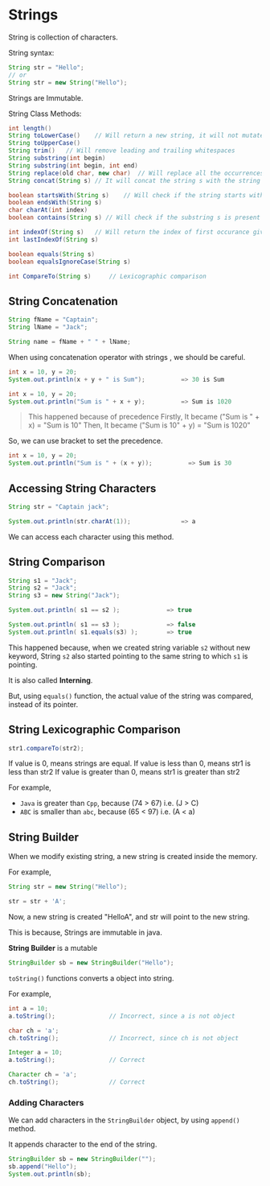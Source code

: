 # Strings

String is collection of characters.

String syntax:

```java
String str = "Hello";
// or
String str = new String("Hello");
```

Strings are Immutable.

String Class Methods:

```java
int length()
String toLowerCase()    // Will return a new string, it will not mutate the original string
String toUpperCase()
String trim()   // Will remove leading and trailing whitespaces
String substring(int begin)
String substring(int begin, int end)
String replace(old char, new char)  // Will replace all the occurrences of old char with new char
String concat(String s) // It will concat the string s with the string

boolean startsWith(String s)    // Will check if the string starts with given substring s
boolean endsWith(String s)
char charAt(int index)
boolean contains(String s) // Will check if the substring s is present in the string or not

int indexOf(String s)   // Will return the index of first occurance given substring s inside the string
int lastIndexOf(String s)

boolean equals(String s)
boolean equalsIgnoreCase(String s)

int CompareTo(String s)     // Lexicographic comparison
```

## String Concatenation

```java
String fName = "Captain";
String lName = "Jack";

String name = fName + " " + lName;
```

When using concatenation operator with strings , we should be careful.

```java
int x = 10, y = 20;
System.out.println(x + y + " is Sum");          => 30 is Sum
```

```java
int x = 10, y = 20;
System.out.println("Sum is " + x + y);          => Sum is 1020
```

> This happened because of precedence
> Firstly, It became ("Sum is " + x) = "Sum is 10"
> Then, It became ("Sum is 10" + y) = "Sum is 1020"

So, we can use bracket to set the precedence.

```java
int x = 10, y = 20;
System.out.println("Sum is " + (x + y));          => Sum is 30
```

## Accessing String Characters

```java
String str = "Captain jack";

System.out.println(str.charAt(1));              => a
```

We can access each character using this method.

## String Comparison

```java
String s1 = "Jack";
String s2 = "Jack";
String s3 = new String("Jack");

System.out.println( s1 == s2 );             => true

System.out.println( s1 == s3 );             => false
System.out.println( s1.equals(s3) );        => true
```

This happened because, when we created string variable `s2` without new keyword,
String `s2` also started pointing to the same string to which `s1` is pointing.

It is also called **Interning**.

But, using `equals()` function, the actual value of the string was compared, instead of its pointer.

## String Lexicographic Comparison

```java
str1.compareTo(str2);
```

If value is 0, means strings are equal.
If value is less than 0, means str1 is less than str2
If value is greater than 0, means str1 is greater than str2

For example,

- `Java` is greater than `Cpp`, because (74 > 67) i.e. (J > C)
- `ABC` is smaller than `abc`, because (65 < 97) i.e. (A < a)

## String Builder

When we modify existing string, a new string is created inside the memory.

For example,

```java
String str = new String("Hello");

str = str + 'A';
```

Now, a new string is created "HelloA", and str will point to the new string.

This is because, Strings are immutable in java.

**String Builder** is a mutable

```java
StringBuilder sb = new StringBuilder("Hello");
```

`toString()` functions converts a object into string.

For example,

```java
int a = 10;
a.toString();               // Incorrect, since a is not object

char ch = 'a';
ch.toString();              // Incorrect, since ch is not object
```

```java
Integer a = 10;
a.toString();               // Correct

Character ch = 'a';
ch.toString();              // Correct
```

### Adding Characters

We can add characters in the `StringBuilder` object, by using `append()` method.

It appends character to the end of the string.

```java
StringBuilder sb = new StringBuilder("");
sb.append("Hello");
System.out.println(sb);
```
